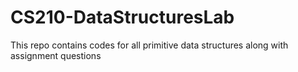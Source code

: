 # CS210-DataStructuresLab
This repo contains codes for all primitive data structures along with assignment questions
